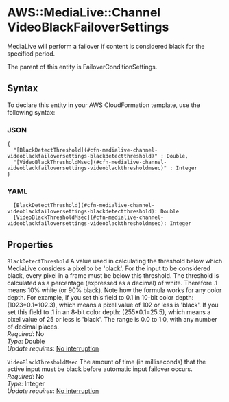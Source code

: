 # AWS::MediaLive::Channel VideoBlackFailoverSettings<a name="aws-properties-medialive-channel-videoblackfailoversettings"></a>

MediaLive will perform a failover if content is considered black for the specified period\.

The parent of this entity is FailoverConditionSettings\.

## Syntax<a name="aws-properties-medialive-channel-videoblackfailoversettings-syntax"></a>

To declare this entity in your AWS CloudFormation template, use the following syntax:

### JSON<a name="aws-properties-medialive-channel-videoblackfailoversettings-syntax.json"></a>

```
{
  "[BlackDetectThreshold](#cfn-medialive-channel-videoblackfailoversettings-blackdetectthreshold)" : Double,
  "[VideoBlackThresholdMsec](#cfn-medialive-channel-videoblackfailoversettings-videoblackthresholdmsec)" : Integer
}
```

### YAML<a name="aws-properties-medialive-channel-videoblackfailoversettings-syntax.yaml"></a>

```
  [BlackDetectThreshold](#cfn-medialive-channel-videoblackfailoversettings-blackdetectthreshold): Double
  [VideoBlackThresholdMsec](#cfn-medialive-channel-videoblackfailoversettings-videoblackthresholdmsec): Integer
```

## Properties<a name="aws-properties-medialive-channel-videoblackfailoversettings-properties"></a>

`BlackDetectThreshold` <a name="cfn-medialive-channel-videoblackfailoversettings-blackdetectthreshold"></a>
A value used in calculating the threshold below which MediaLive considers a pixel to be 'black'\. For the input to be considered black, every pixel in a frame must be below this threshold\. The threshold is calculated as a percentage \(expressed as a decimal\) of white\. Therefore \.1 means 10% white \(or 90% black\)\. Note how the formula works for any color depth\. For example, if you set this field to 0\.1 in 10\-bit color depth: \(1023\*0\.1=102\.3\), which means a pixel value of 102 or less is 'black'\. If you set this field to \.1 in an 8\-bit color depth: \(255\*0\.1=25\.5\), which means a pixel value of 25 or less is 'black'\. The range is 0\.0 to 1\.0, with any number of decimal places\.  
_Required_: No  
_Type_: Double  
_Update requires_: [No interruption](https://docs.aws.amazon.com/AWSCloudFormation/latest/UserGuide/using-cfn-updating-stacks-update-behaviors.html#update-no-interrupt)

`VideoBlackThresholdMsec` <a name="cfn-medialive-channel-videoblackfailoversettings-videoblackthresholdmsec"></a>
The amount of time \(in milliseconds\) that the active input must be black before automatic input failover occurs\.  
_Required_: No  
_Type_: Integer  
_Update requires_: [No interruption](https://docs.aws.amazon.com/AWSCloudFormation/latest/UserGuide/using-cfn-updating-stacks-update-behaviors.html#update-no-interrupt)
